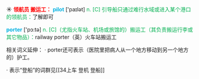 ☀ <font color="red">**领航员 搬运工：**</font>
<font color="sky blue">**pilot**</font> ['paɪlət] 
<font color="#00b050">n. [C] 引导船只通过难行水域或进入某个港口的领航员：</font>了解即可

<font color="sky blue">**porter**</font> ['pɔ:tə] 
<font color="#00b050">n. [C]（尤指火车站、机场或旅馆的）搬运工（其负责搬运行李或其它物品）：</font>railway porter（英）火车站搬运工

相关词义延伸：
· porter还可表示（医院里把病人从一个地方移动到另一个地方的）护工。

· 表示“登船”的词群见[[34上车 登机 登船]]
